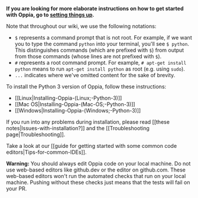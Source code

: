 __If you are looking for more elaborate instructions on how to get started with Oppia, go to [setting things up](https://github.com/oppia/oppia/wiki/Contributing-code-to-Oppia#setting-things-up).__

Note that throughout our wiki, we use the following notations:

* `$` represents a command prompt that is not root. For example, if we want you to type the command `python` into your terminal, you'll see `$ python`. This distinguishes commands (which are prefixed with `$`) from output from those commands (whose lines are not prefixed with `$`).
* `#` represents a root command prompt. For example, `# apt-get install python` means to run `apt-get install python` as root (e.g. using `sudo`).
* `...` indicates where we've omitted content for the sake of brevity.

To install the Python 3 version of Oppia, follow these instructions:

* [[Linux|Installing-Oppia-(Linux;-Python-3)]]
* [[Mac OS|Installing-Oppia-(Mac-OS;-Python-3)]]
* [[Windows|Installing-Oppia-(Windows;-Python-3)]]

If you run into any problems during installation, please read [[these notes|Issues-with-installation?]] and the [[Troubleshooting page|Troubleshooting]].

Take a look at our [[guide for getting started with some common code editors|Tips-for-common-IDEs]].

**Warning:** You should always edit Oppia code on your local machine. Do not use web-based editors like github.dev or the editor on github.com. These web-based editors won't run the automated checks that run on your local machine. Pushing without these checks just means that the tests will fail on your PR.
